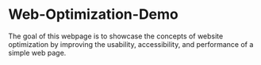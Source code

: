 # Web-Optimization-Demo
The goal of this webpage is to showcase the concepts of website optimization by improving the usability, accessibility, and performance of a simple web page.
